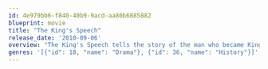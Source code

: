 ```yaml
---
id: 4e979bb6-f840-40b9-9acd-aa80b6885882
blueprint: movie
title: "The King's Speech"
release_date: '2010-09-06'
overview: "The King's Speech tells the story of the man who became King George VI, the father of Queen Elizabeth II. After his brother abdicates, George ('Bertie') reluctantly assumes the throne. Plagued by a dreaded stutter and considered unfit to be king, Bertie engages the help of an unorthodox speech therapist named Lionel Logue. Through a set of unexpected techniques, and as a result of an unlikely friendship, Bertie is able to find his voice and boldly lead the country into war."
genres: '[{"id": 18, "name": "Drama"}, {"id": 36, "name": "History"}]'
---
```

